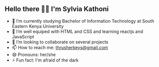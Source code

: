 <!--Level 1: Simple bio stats -->
## Hello there 👋🏾 I'm Sylvia Kathoni

- 🔭 I’m currently studying Bachelor of Information Technology at South Eastern Kenya University<br/>
- 🌱 I’m well equiped with HTML and CSS and learning reactjs and JavaScript<br/>
- 👯 I’m looking to collaborate on several projects <br/>
- 📫 How to reach me: thrusherkeys@gmail.com<br/>
- 😄 Pronouns: her/she<br/>
- ⚡ Fun fact: I'm afraid of the dark<br/>
<!-- GitHub stats from https://github.com/anuraghazara/github-readme-stats -->
